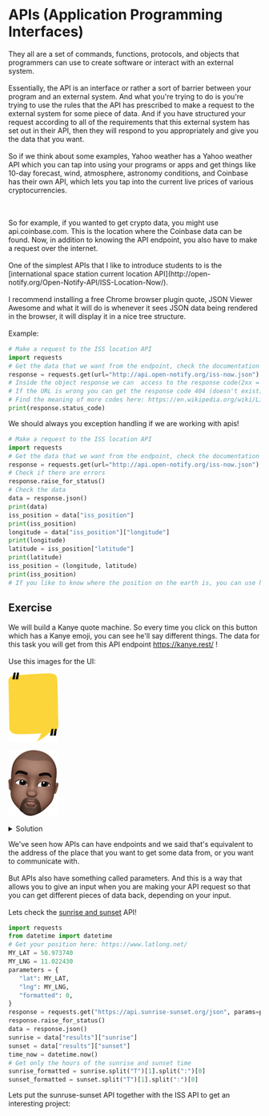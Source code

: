 # APIs (Application Programming Interfaces)

They all are a set of commands, functions, protocols, and objects
that programmers can use to create software or interact with an external system.
<br>
<br>
Essentially, the API is an interface or rather a sort of barrier between your program and an external system.
And what you're trying to do is you're trying to use the rules that the API has
prescribed to make a request to the external system for some piece of data.
And if you have structured your request
according to all of the requirements that this external system has set out in
their API, then they will respond to you appropriately and give you the data that you want.
<br>
<br>
So if we think about some examples, Yahoo weather has a Yahoo
weather API
which you can tap into using your programs or apps and get things like 10-day
forecast, wind, atmosphere, astronomy conditions,
and Coinbase has their own API,
which lets you tap into the current live prices of various cryptocurrencies.

<br>
<br>
So for example, if you wanted to get crypto data,
you might use api.coinbase.com.
This is the location where the Coinbase data can be found.
Now, in addition to knowing the API endpoint,
you also have to make a request over the internet.
<br>
<br>
One of the simplest APIs that I like to introduce students to is the
[international space station current location API](http://open-notify.org/Open-Notify-API/ISS-Location-Now/).
<br>
<br>
I recommend installing a free Chrome browser plugin quote, JSON Viewer Awesome
and what it will do is whenever it sees JSON data being rendered in the
browser, it will display it in a nice tree structure.
<br>
<br>
Example:

```python
# Make a request to the ISS location API
import requests
# Get the data that we want from the endpoint, check the documentation from the api to get the URL
response = requests.get(url="http://api.open-notify.org/iss-now.json")
# Inside the object response we can  access to the response code(2xx = everything is fine)
# If the URL is wrong you can get the response code 404 (doesn't exist)
# Find the meaning of more codes here: https://en.wikipedia.org/wiki/List_of_HTTP_status_codes
print(response.status_code)

```

We should always you exception handling if we are working with apis!

```python
# Make a request to the ISS location API
import requests
# Get the data that we want from the endpoint, check the documentation from the api to get the URL
response = requests.get(url="http://api.open-notify.org/iss-now.json")
# Check if there are errors
response.raise_for_status()
# Check the data
data = response.json()
print(data)
iss_position = data["iss_position"]
print(iss_position)
longitude = data["iss_position"]["longitude"]
print(longitude)
latitude = iss_position["latitude"]
print(latitude)
iss_position = (longitude, latitude)
print(iss_position)
# If you like to know where the position on the earth is, you can use https://www.latlong.net/
```

## Exercise

We will build a Kanye quote machine. So every time you click on this button which has a Kanye emoji, you can see
he'll say different things. The data for this task you will get from this API endpoint https://kanye.rest/ !
<br>
<br>
Use this images for the UI:

<p align="left">
<img src="https://github.com/Olexandr-Andriyenko/Python-learning-path/blob/main/illustrations/background.png" width="100">
<p>
 
 <p align="left">
<img src="https://github.com/Olexandr-Andriyenko/Python-learning-path/blob/main/illustrations/kanye.png" width="100">
<p>

<details>
 <summary>Solution</summary>

  ```python
  from tkinter import *
import requests

def get_quote():
    response = requests.get("https://api.kanye.rest")
    response.raise_for_status()
    data = response.json()
    quote = data["quote"]
    canvas.itemconfig(quote_text, text=quote)



window = Tk()
window.title("Kanye Says...")
window.config(padx=50, pady=50)

canvas = Canvas(width=300, height=414)
background_img = PhotoImage(file="background.png")
canvas.create_image(150, 207, image=background_img)
quote_text = canvas.create_text(150, 207, text="Kanye Quote Goes HERE", width=250, font=("Arial", 30, "bold"), fill="white")
canvas.grid(row=0, column=0)

kanye_img = PhotoImage(file="kanye.png")
kanye_button = Button(image=kanye_img, highlightthickness=0, command=get_quote)
kanye_button.grid(row=1, column=0)

window.mainloop()
  ```
</details>
 
We've seen how APIs can have endpoints and we said that's equivalent to the address of the place that you want to get some data
from, or you want to communicate with.
<br>
<br>
But APIs also have something called parameters.
And this is a way that allows you to give an input when you are making your API
request so that you can get different pieces of data back,
depending on your input.
<br>
<br>
Lets check the [sunrise and sunset](https://sunrise-sunset.org/api) API!

 ```python
 import requests
from datetime import datetime
# Get your position here: https://www.latlong.net/
MY_LAT = 50.973740
MY_LNG = 11.022430
parameters = {
    "lat": MY_LAT,
    "lng": MY_LNG,
    "formatted": 0,
}
response = requests.get("https://api.sunrise-sunset.org/json", params=parameters)
response.raise_for_status()
data = response.json()
sunrise = data["results"]["sunrise"]
sunset = data["results"]["sunset"]
time_now = datetime.now()
# Get only the hours of the sunrise and sunset time
sunrise_formatted = sunrise.split("T")[1].split(":")[0]
sunset_formatted = sunset.split("T")[1].split(":")[0]


 ```

Lets put the sunruse-sunset API together with the ISS API to get an interesting project:

```python

```
